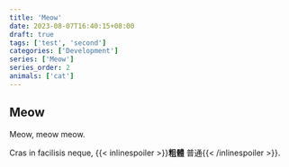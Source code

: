 ```yaml
---
title: 'Meow'
date: 2023-08-07T16:40:15+08:00
draft: true
tags: ['test', 'second']
categories: ['Development']
series: ['Meow']
series_order: 2
animals: ['cat']
---
```


## Meow

Meow, meow meow.

Cras in facilisis neque, {{< inlinespoiler >}}<b>粗體</b> 普通{{< /inlinespoiler >}}.

